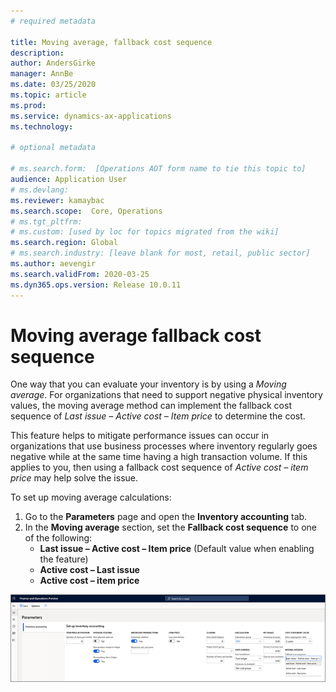 ```yaml
---
# required metadata

title: Moving average, fallback cost sequence
description: 
author: AndersGirke
manager: AnnBe
ms.date: 03/25/2020
ms.topic: article
ms.prod: 
ms.service: dynamics-ax-applications
ms.technology: 

# optional metadata

# ms.search.form:  [Operations AOT form name to tie this topic to]
audience: Application User
# ms.devlang: 
ms.reviewer: kamaybac
ms.search.scope:  Core, Operations
# ms.tgt_pltfrm: 
# ms.custom: [used by loc for topics migrated from the wiki]
ms.search.region: Global
# ms.search.industry: [leave blank for most, retail, public sector]
ms.author: aevengir
ms.search.validFrom: 2020-03-25
ms.dyn365.ops.version: Release 10.0.11
---
```


# Moving average fallback cost sequence

One way that you can evaluate your inventory is by using a _Moving average_. For organizations that need to support negative physical inventory values, the moving average method can implement the fallback cost sequence of _Last issue – Active cost – Item price_ to determine the cost.

This feature helps to mitigate performance issues can occur in organizations that use business processes where inventory regularly goes negative while at the same time having a high transaction volume. If this applies to you, then using a fallback cost sequence of _Active cost – item price_ may help solve the issue.

To set up moving average calculations:

1. Go to the **Parameters** page and open the **Inventory accounting** tab.
1. In the **Moving average** section, set the **Fallback cost sequence** to one of the following:
    - **Last issue – Active cost – Item price** (Default value when enabling the feature)
    - **Active cost – Last issue**
    - **Active cost – item price**

![Inventory accounting parameters](media/inventory-accounting-parameters.png "Inventory accounting parameters")